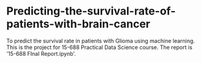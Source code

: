 # Predicting-the-survival-rate-of-patients-with-brain-cancer
To predict the survival rate in patients with Glioma using machine learning. This is the project for 15-688 Practical Data Science course. The report is '15-688 FInal Report.ipynb'.

